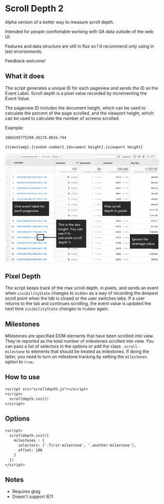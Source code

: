 # Scroll Depth 2
Alpha version of a better way to measure scroll depth.

Intended for people comfortable working with GA data outside of the web UI. 

Features and data structure are still in flux so I'd recommend only using in test environments.

Feedback welcome!

## What it does
The script generates a unique ID for each pageview and sends the ID as the Event Label. Scroll depth is a pixel value recorded by incrementing the Event Value.

The pageview ID includes the document height, which can be used to calculate the percent of the page scrolled, and the viewport height, which can be used to calculate the number of screens scrolled.

Example:

`1604195775299.26174.8016.744`

`{timestamp}.{random number}.{document height}.{viewport height}`

![Google Analytics Web UI Screenshot](scroll-depth-ga-data.png)

## Pixel Depth
The script keeps track of the max scroll depth, in pixels, and sends an event when `visibilityState` changes to `hidden` as a way of recording the deepest scroll point when the tab is closed or the user switches tabs. If a user returns to the tab and continues scrolling, the event value is updated the next time `visibilityState` changes to `hidden` again.

## Milestones
Milestones are specified DOM elements that have been scrolled into view. They're reported as the total number of milestones scrolled into view. You can pass a list of selectors in the options or add the class `.scroll-milestone` to elements that should be treated as milestones. If doing the latter, you need to turn on milestone tracking by setting the `milestones` option to `true`.

## How to use
```
<script src="scrolldepth.js"></script>
<script>
  scrolldepth.init()
</script>
```

## Options
```
<script>
  scrolldepth.init({
    milestones : {
      selectors: ['.first-milestone', '.another-milestone'],
      offset: 100
    }
  })
</script>
```


## Notes

- Requires gtag
- Doesn't support IE11


